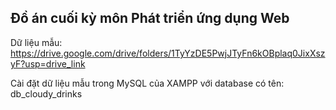 ## Đồ án cuối kỳ môn Phát triển ứng dụng Web

Dữ liệu mẫu: https://drive.google.com/drive/folders/1TyYzDE5PwjJTyFn6kOBplaq0JixXszyF?usp=drive_link

Cài đặt dữ liệu mẫu trong MySQL của XAMPP với database có tên: db_cloudy_drinks
